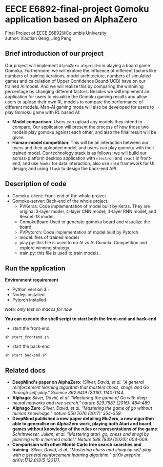 # EECE E6892-final-project Gomoku application based on AlphaZero
Final Project of EECE E6892@Columbia University  
author: Xiaotian Geng, Jing Peng

## Brief introduction of our project
Our project will implement `AlphaZero algorithm` in playing a board game Gomoku. Furthermore, we will explore the influence of different factors like numbers of training iterations, model architecture, numbers of simulated games and calculation of Upper Confidence Bound(UCB) have on our trained AI model. And we will realize this by comparing the winnining percentage by changing different factors.
Besides we will implement an application for users to visualize the Gomoku gaming results and allow users to upload their own RL models to compare the performance of different models. Man-AI gaming mode will also be developed for users to play Gomoku game with RL based AI:

- __Model comparison__:
          Users can upload any models they intend to compare; Our application will present the process of how those two models play gomoku against each other, and also the final result will be given. 
- __Human-model competition__:
        This will be an interaction between our users and their uploaded model, and users can play gomoku with their trained model. 
Our technology stack is as follows: we will build our across-platform desktop application with `electron` and `react` in front-end, and use `hooks` for data interaction, also use `antd` framework for UI design; and using `flask` to design the back-end API.

## Description of code  
- Gomoku-client: Front-end of the whole project.
- Gomoku-server: Back-end of the whole project.
    - PVKeras: Code implementation of model built by Keras. They are original 3-layer model, 4-layer CNN model, 4-layer RNN model, and Resnet-18 model.  
    - GomokuBoard Used to generate gomoku board and visualize the board.
    - PVPytorch: Code implementation of model built by Pytorch.  
    - model: files of trained models
    - play.py: this file is used to do AI vs AI Gomoku Competition and explore winning strategy.  
    - train.py: this file is used to train models.  

## Run the application

__Environment requirement__
- Python version 3.+
- Nodejs installed
- Pytorch installed

*Note: only test on macos for now*

__You can execute the shell script to start both the front-end and back-end__

- start the front-end

```shell
sh start_frontend.sh
```
- start the back-end

```shell
sh start_backend.sh
```

## Related docs
-  __DeepMind's paper on AlphaZero__: _{Silver, David, et al. "A general reinforcement learning algorithm that masters chess, shogi, and Go through self-play." Science 362.6419 (2018): 1140-1144._
- __Alphago__: _Silver, David, et al. "Mastering the game of Go with deep neural networks and tree search." nature 529.7587 (2016): 484-489._
- __Alphago Zero__: _Silver, David, et al. "Mastering the game of go without human knowledge." nature 550.7676 (2017): 354-359._
- __DeepMind published a new paper detailing MuZero, a new algorithm able to generalise on AlphaZero work, playing both Atari and board games without knowledge of the rules or representations of the game__: _Schrittwieser, Julian, et al. "Mastering atari, go, chess and shogi by planning with a learned model." Nature 588.7839 (2020): 604-609._
- __Comparision with other Monte Carlo tree search searches and training__: _Silver, David, et al. "Mastering chess and shogi by self-play with a general reinforcement learning algorithm." arXiv preprint arXiv:1712.01815 (2017)._